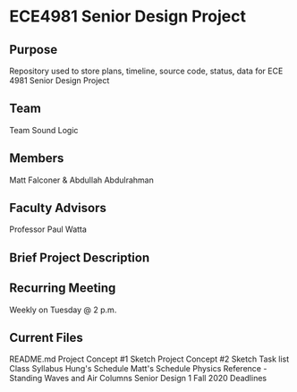 # ECE4981 Senior Design Project

## Purpose
Repository used to store plans, timeline, source code, status, data for ECE 4981 Senior Design Project

## Team
Team Sound Logic

## Members

Matt Falconer & Abdullah Abdulrahman

## Faculty Advisors

Professor Paul Watta

## Brief Project Description

## Recurring Meeting

Weekly on Tuesday @ 2 p.m.

## Current Files

README.md
Project Concept #1 Sketch
Project Concept #2 Sketch
Task list
Class Syllabus
Hung's Schedule
Matt's Schedule
Physics Reference - Standing Waves and Air Columns
Senior Design 1 Fall 2020 Deadlines

